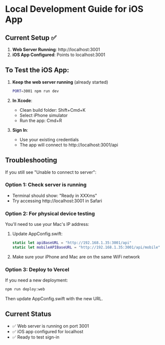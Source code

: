 # Local Development Guide for iOS App

## Current Setup ✅
1. **Web Server Running**: http://localhost:3001
2. **iOS App Configured**: Points to localhost:3001

## To Test the iOS App:

1. **Keep the web server running** (already started)
   ```bash
   PORT=3001 npm run dev
   ```

2. **In Xcode**:
   - Clean build folder: Shift+Cmd+K
   - Select iPhone simulator
   - Run the app: Cmd+R

3. **Sign In**:
   - Use your existing credentials
   - The app will connect to http://localhost:3001/api

## Troubleshooting

If you still see "Unable to connect to server":

### Option 1: Check server is running
- Terminal should show: "Ready in XXXms"
- Try accessing http://localhost:3001 in Safari

### Option 2: For physical device testing
You'll need to use your Mac's IP address:
1. Update AppConfig.swift:
   ```swift
   static let apiBaseURL = "http://192.168.1.35:3001/api"
   static let mobileAPIBaseURL = "http://192.168.1.35:3001/api/mobile"
   ```
2. Make sure your iPhone and Mac are on the same WiFi network

### Option 3: Deploy to Vercel
If you need a new deployment:
```bash
npm run deploy:web
```
Then update AppConfig.swift with the new URL.

## Current Status
- ✅ Web server is running on port 3001
- ✅ iOS app configured for localhost
- ✅ Ready to test sign-in